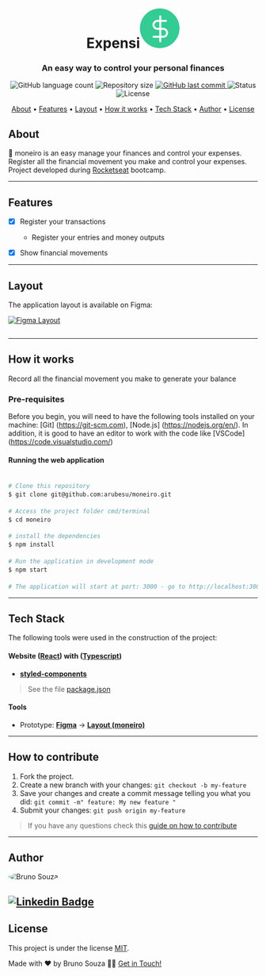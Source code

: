 <h1 align="center">
    Expensi<img alt="moneiro" title="#moneiro" src="./src/assets/logo.svg" />
</h1>

<h3 align="center"> An easy way to control your personal finances
</h3>

<p align="center">
  <img alt="GitHub language count" src="https://img.shields.io/github/languages/count/arubesu/moneiro">

  <img alt="Repository size" src="https://img.shields.io/github/repo-size/arubesu/moneiro">

  <a href="https://github.com/arubesu/moneiro/commits/master">
    <img alt="GitHub last commit" src="https://img.shields.io/github/last-commit/arubesu/moneiro">
  </a>
    <img alt="Status" src="https://img.shields.io/badge/Status-Work_In_Progress-yellow">

   <img alt="License" src="https://img.shields.io/badge/license-MIT-brightgreen">
</p>


<p align="center">
 <a href="#about">About</a> •
 <a href="#features">Features</a> •
 <a href="#layout">Layout</a> •
 <a href="#how-it-works">How it works</a> •
 <a href="#tech-stack">Tech Stack</a> •
 <a href="#author">Author</a> •
 <a href="#license">License</a>
</p>


## About

:money_with_wings: moneiro is an easy manage your finances and control your expenses. Register all the financial movement you make and control your expenses.
Project developed during [Rocketseat](https://blog.rocketseat.com.br/) bootcamp. 

---

## Features

- [x] Register your transactions
  -  Register your entries and money outputs

- [x] Show financial movements
---

## Layout

The application layout is available on Figma:

<a href="https://www.figma.com/file/0xmu9mj2TJYoIOubBFWsk5/dtmoney-Ignite-(Copy)">
  <img alt="Figma Layout" src="https://img.shields.io/badge/Layout%20-Figma-%2304D361">
</a>

<p align="center" style="display: flex; align-items: flex-start; justify-content: center;">


---

## How it works
Record all the financial movement you make to generate your balance
### Pre-requisites

Before you begin, you will need to have the following tools installed on your machine:
[Git] (https://git-scm.com), [Node.js] (https://nodejs.org/en/).
In addition, it is good to have an editor to work with the code like [VSCode] (https://code.visualstudio.com/)

#### Running the web application

```bash

# Clone this repository
$ git clone git@github.com:arubesu/moneiro.git

# Access the project folder cmd/terminal
$ cd moneiro

# install the dependencies
$ npm install

# Run the application in development mode
$ npm start

# The application will start at port: 3000 - go to http://localhost:3000/

```
---

## Tech Stack

The following tools were used in the construction of the project:

#### **Website**  ([React](https://reactjs.org/)) with ([Typescript](https://www.typescriptlang.org/))

-   **[styled-components](https://styled-components.com/)**

> See the file  [package.json](https://github.com/arubesu/moneiro/blob/master/package.json)

#### **Tools**

-   Prototype:  **[Figma](https://www.figma.com/)**  →  **[Layout (moneiro)](https://www.figma.com/file/0xmu9mj2TJYoIOubBFWsk5/dtmoney-Ignite-(Copy))**
---
## How to contribute

1. Fork the project.
2. Create a new branch with your changes: `git checkout -b my-feature`
3. Save your changes and create a commit message telling you what you did: `git commit -m" feature: My new feature "`
4. Submit your changes: `git push origin my-feature`
> If you have any questions check this [guide on how to contribute](https://github.com/firstcontributions/first-contributions)

---

## Author

 <img style="border-radius: 50%;" src="https://avatars.githubusercontent.com/u/29710382?v=4" width="100px;" alt="Bruno Souza"/>
 <br />

 [![Linkedin Badge](https://img.shields.io/badge/-Bruno_Souza-blue?style=flat-square&logo=Linkedin&logoColor=white&link=https://www.linkedin.com/in/bruno-a-souza/)](https://www.linkedin.com/in/bruno-a-souza/)
---

## License

This project is under the license [MIT](./LICENSE).

Made with ❤️  by Bruno Souza 👋🏽 [Get in Touch!](https://www.linkedin.com/in/bruno-a-souza/)
